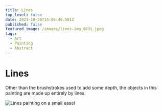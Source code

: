 ```yaml
---
title: Lines
top_level: false
date: 2021-10-26T15:08:49.581Z
published: false
featured_image: /images/lines-img_0831.jpeg
tags:
  - Art
  - Painting
  - Abstract
---
```

# Lines

Other than the brushstrokes used to add some depth, the objects in this painting are made up entirely by lines.

![Lines painting on a small easel](/images/lines-img_0833.jpeg "Lines painting on a small easel")
